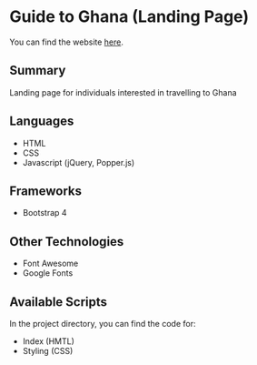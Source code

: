 # Guide to Ghana (Landing Page)

You can find the website [here](https://noelledons.github.io/ghana-guide/).

## Summary
Landing page for individuals interested in travelling to Ghana

## Languages
- HTML
- CSS
- Javascript (jQuery, Popper.js)


## Frameworks
- Bootstrap 4

## Other Technologies
- Font Awesome
- Google Fonts

## Available Scripts
In the project directory, you can find the code for:
 - Index (HMTL)
 - Styling (CSS)
